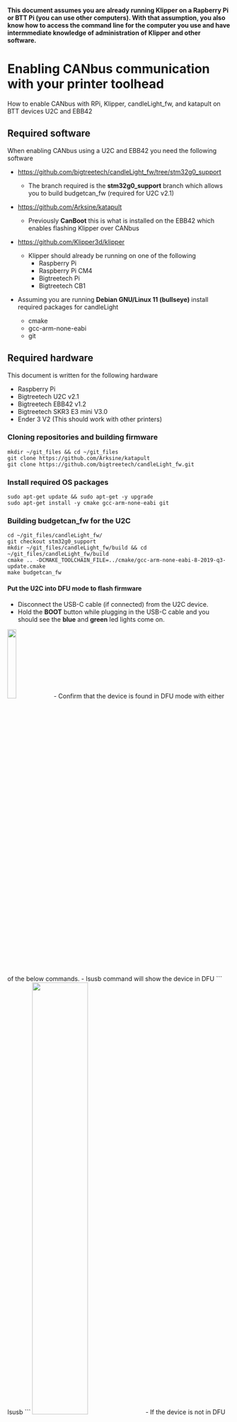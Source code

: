 **This document assumes you are already running Klipper on a Rapberry Pi or BTT Pi (you can use other computers).  With that assumption, you also know how to access the command line for the computer you use and have intermmediate knowledge of administration of Klipper and other software.**

# Enabling CANbus communication with your printer toolhead
How to enable CANbus with RPi, Klipper, candleLight_fw, and katapult on BTT devices U2C and EBB42 

## Required software 
When enabling CANbus using a U2C and EBB42 you need the following software
- https://github.com/bigtreetech/candleLight_fw/tree/stm32g0_support
  - The branch required is the **stm32g0_support** branch which allows you to build budgetcan_fw (required for U2C v2.1)
 
- https://github.com/Arksine/katapult
  - Previously **CanBoot** this is what is installed on the EBB42 which enables flashing Klipper over CANbus
 
- https://github.com/Klipper3d/klipper
  - Klipper should already be running on one of the following
    - Raspberry Pi
    - Raspberry Pi CM4
    - Bigtreetech Pi
    - Bigtreetech CB1

- Assuming you are running **Debian GNU/Linux 11 (bullseye)** install required packages for candleLight
  - cmake
  - gcc-arm-none-eabi
  - git

## Required hardware
This document is written for the following hardware
- Raspberry Pi
- Bigtreetech U2C v2.1
- Bigtreetech EBB42 v1.2
- Bigtreetech SKR3 E3 mini V3.0
- Ender 3 V2 (This should work with other printers)


### Cloning repositories and building firmware
```
mkdir ~/git_files && cd ~/git_files
git clone https://github.com/Arksine/katapult
git clone https://github.com/bigtreetech/candleLight_fw.git
```

### Install required OS packages
```
sudo apt-get update && sudo apt-get -y upgrade
sudo apt-get install -y cmake gcc-arm-none-eabi git
```

### Building budgetcan_fw for the U2C ###
```
cd ~/git_files/candleLight_fw/
git checkout stm32g0_support
mkdir ~/git_files/candleLight_fw/build && cd ~/git_files/candleLight_fw/build
cmake .. -DCMAKE_TOOLCHAIN_FILE=../cmake/gcc-arm-none-eabi-8-2019-q3-update.cmake
make budgetcan_fw
```

#### Put the U2C into DFU mode to flash firmware
- Disconnect the USB-C cable (if connected) from the U2C device.
- Hold the **BOOT** button while plugging in the USB-C cable and you should see the **blue** and **green** led lights come on.
<img src="https://github.com/necr0mstr/CANbus-enable/assets/58074694/96051b65-cad2-4d58-a4d7-e392a68bdc8d" width=20% height=20%>
- Confirm that the device is found in DFU mode with either of the below commands.
  - lsusb command will show the device in DFU
```
lsusb
```
<img src="https://github.com/necr0mstr/CANbus-enable/assets/58074694/97d393d3-6ba3-440b-b4ab-b8e7c4aba173" width=50% height=50%>
  - If the device is not in DFU mode then it will show as below
<img src="https://github.com/necr0mstr/CANbus-enable/assets/58074694/91e9d30e-17d5-48c2-bde5-fea1bfe4ea49 width=50% height=50%>





  

